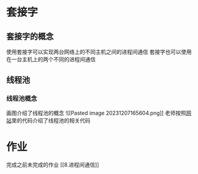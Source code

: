 # 套接字
## 套接字的概念

使用套接字可以实现两台网络上的不同主机之间的进程间通信
套接字也可以使用在一台主机上的两个不同的进程间通信

## 线程池
### 线程池概念
画图介绍了线程池的概念
![[Pasted image 20231207165604.png]]
老师按照[网站](https://www.cnblogs.com/bwbfight/p/10901574.html)里的代码介绍了线程池的相关代码

# 作业
完成之前未完成的作业
[[8.进程间通信]]
